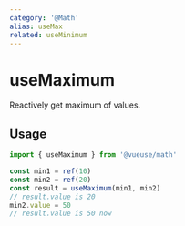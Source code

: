 ```yaml
---
category: '@Math'
alias: useMax
related: useMinimum
---
```


# useMaximum

Reactively get maximum of values.

## Usage

```ts
import { useMaximum } from '@vueuse/math'

const min1 = ref(10)
const min2 = ref(20)
const result = useMaximum(min1, min2)
// result.value is 20
min2.value = 50
// result.value is 50 now
```
